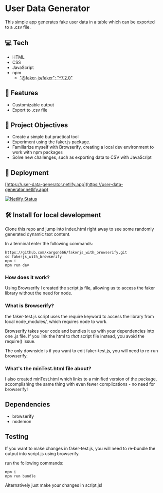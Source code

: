 # User Data Generator
This simple app generates fake user data in a table which can be exported to a .csv file. 

## 💻 Tech 
- HTML
- CSS
- JavaScript
- npm
  - ["@faker-js/faker": "^7.2.0"](https://fakerjs.dev/)

## 💎 Features
- Customizable output
- Export to .csv file

## 🎯 Project Objectives
- Create a simple but practical tool
- Experiment using the faker.js package.
- Familiarize myself with Browserify, creating a local dev environment to work with npm packages
- Solve new challenges, such as exporting data to CSV with JavaScript

## 🚀 Deployment
[https://user-data-generator.netlify.app](https://user-data-generator.netlify.app)

[![Netlify Status](https://api.netlify.com/api/v1/badges/0ce16fb3-4576-4d58-bb53-f837d5078ab5/deploy-status)](https://app.netlify.com/sites/user-data-generator/deploys)

## 🛠 Install for local development
Clone this repo and jump into index.html right away to see some randomly generated dynamic text content.

In a terminal enter the following commands:
```
https://github.com/xargon666/fakerjs_with_browserify.git
cd fakerjs_with_browserify
npm i
npm run dev
```

### How does it work?
Using Browserify I created the script.js file, allowing us to access the faker library without the need for node.

### What is Browserify?
the faker-test.js script uses the require keyword to access the library from local node_modules/, which requires node to work.

Browserify takes your code and bundles it up with your dependencies into one .js file. If you link the html to _that_ script file instead, you avoid the require() issue.

The only downside is if you want to edit faker-test.js, you will need to re-run browserify.

### What's the minTest.html file about?

I also created minTest.html which links to a minified version of the package, accomplishing the same thing with even fewer complications - no need for browserify!

## Dependencies
- browserify
- nodemon

## Testing

If you want to make changes in faker-test.js, you will need to re-bundle the output into script.js using browserify.

run the following commands:
```
npm i
npm run bundle
```

Alternatively just make your changes in script.js!
